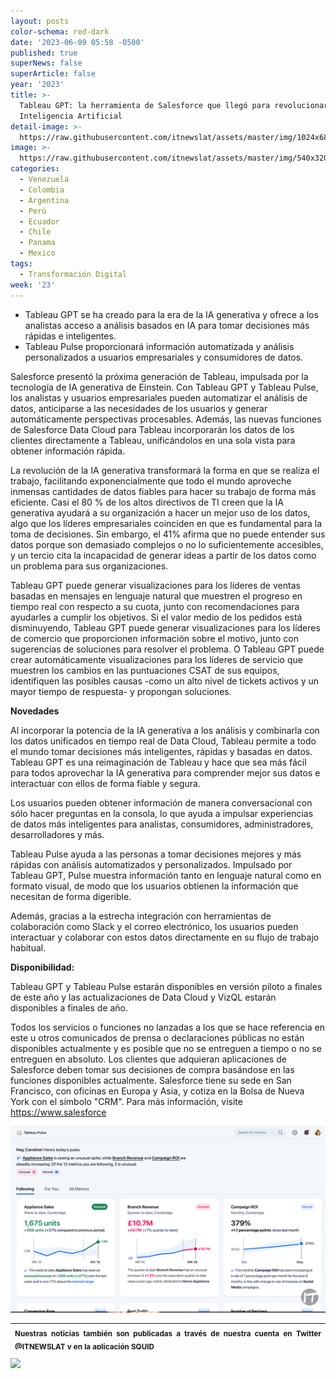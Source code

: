 ```yaml
---
layout: posts
color-schema: red-dark
date: '2023-06-09 05:58 -0500'
published: true
superNews: false
superArticle: false
year: '2023'
title: >-
  Tableau GPT: la herramienta de Salesforce que llegó para revolucionar la
  Inteligencia Artificial
detail-image: >-
  https://raw.githubusercontent.com/itnewslat/assets/master/img/1024x680/Tableau-GPT-g.jpg
image: >-
  https://raw.githubusercontent.com/itnewslat/assets/master/img/540x320/Tableau-GPT-p.jpg
categories:
  - Venezuela
  - Colombia
  - Argentina
  - Perú
  - Ecuador
  - Chile
  - Panama
  - Mexico
tags:
  - Transformación Digital
week: '23'
---
```

- Tableau GPT se ha creado para la era de la IA generativa y ofrece a los analistas acceso a análisis basados en IA para tomar decisiones más rápidas e inteligentes. 
- Tableau Pulse proporcionará información automatizada y análisis personalizados a usuarios empresariales y consumidores de datos.

Salesforce presentó la próxima generación de Tableau, impulsada por la tecnología de IA generativa de Einstein. Con Tableau GPT y Tableau Pulse, los analistas y usuarios empresariales pueden automatizar el análisis de datos, anticiparse a las necesidades de los usuarios y generar automáticamente perspectivas procesables. Además, las nuevas funciones de Salesforce Data Cloud para Tableau incorporarán los datos de los clientes directamente a Tableau, unificándolos en una sola vista para obtener información rápida.
 
La revolución de la IA generativa transformará la forma en que se realiza el trabajo, facilitando exponencialmente que todo el mundo aproveche inmensas cantidades de datos fiables para hacer su trabajo de forma más eficiente. Casi el 80 % de los altos directivos de TI creen que la IA generativa ayudará a su organización a hacer un mejor uso de los datos, algo que los líderes empresariales coinciden en que es fundamental para la  toma de decisiones. Sin embargo, el 41% afirma que no puede entender sus datos porque son demasiado complejos o no lo suficientemente accesibles, y un tercio cita la incapacidad de generar ideas a partir de los datos como un problema para sus organizaciones.
 
Tableau GPT puede generar visualizaciones para los líderes de ventas basadas en mensajes en lenguaje natural que muestren el progreso en tiempo real con respecto a su cuota, junto con recomendaciones para ayudarles a cumplir los objetivos. Si el valor medio de los pedidos está disminuyendo, Tableau GPT puede generar visualizaciones para los líderes de comercio que proporcionen información sobre el motivo, junto con sugerencias de soluciones para resolver el problema. O Tableau GPT puede crear automáticamente visualizaciones para los líderes de servicio que muestren los cambios en las puntuaciones CSAT de sus equipos, identifiquen las posibles causas -como un alto nivel de tickets activos y un mayor tiempo de respuesta- y propongan soluciones.
 
**Novedades**
 
Al incorporar la potencia de la IA generativa a los análisis y combinarla con los datos unificados en tiempo real de Data Cloud, Tableau permite a todo el mundo tomar decisiones más inteligentes, rápidas y basadas en datos. Tableau GPT es una reimaginación de Tableau y hace que sea más fácil para todos aprovechar la IA generativa para comprender mejor sus datos e interactuar con ellos de forma fiable y segura.
 
Los usuarios pueden obtener información de manera conversacional con sólo hacer preguntas en la consola, lo que ayuda a impulsar experiencias de datos más inteligentes para analistas, consumidores, administradores, desarrolladores y más.
 
Tableau Pulse ayuda a las personas a tomar decisiones mejores y más rápidas con análisis automatizados y personalizados. Impulsado por Tableau GPT, Pulse muestra información tanto en lenguaje natural como en formato visual, de modo que los usuarios obtienen la información que necesitan de forma digerible.
 
Además, gracias a la estrecha integración con herramientas de colaboración como Slack y el correo electrónico, los usuarios pueden interactuar y colaborar con estos datos directamente en su flujo de trabajo habitual.
 
**Disponibilidad:**

Tableau GPT y Tableau Pulse estarán disponibles en versión piloto a finales de este año y las actualizaciones de Data Cloud y VizQL estarán disponibles a finales de año.
 
Todos los servicios o funciones no lanzadas a los que se hace referencia en este u otros comunicados de prensa o declaraciones públicas no están disponibles actualmente y es posible que no se entreguen a tiempo o no se entreguen en absoluto. Los clientes que adquieran aplicaciones de Salesforce deben tomar sus decisiones de compra basándose en las funciones disponibles actualmente. Salesforce tiene su sede en San Francisco, con oficinas en Europa y Asia, y cotiza en la Bolsa de Nueva York con el símbolo "CRM". Para más información, visite https://www.salesforce

![](https://raw.githubusercontent.com/itnewslat/assets/master/img/540x320/Tableau-GPT-p.jpg)

<table style="height: 42px;" width="569">
<tbody>
<tr>
<td style="text-align: justify;"><sub><strong>Nuestras noticias también son publicadas a través de nuestra cuenta en Twitter <a href="https://twitter.com/itnewslat?lang=es">@ITNEWSLAT</a> y en la aplicación <a href="https://squidapp.co/en/">SQUID</a></strong></sub></td>
</tr>
</tbody>
</table>
<img src="https://tracker.metricool.com/c3po.jpg?hash=56f88a41e39ab42c063cc51676587a04"/>